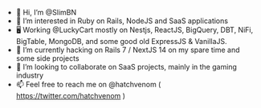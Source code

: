 - 👋 Hi, I’m @SlimBN
- 👀 I’m interested in Ruby on Rails, NodeJS and SaaS applications
- 🖥️ Working @LuckyCart mostly on Nestjs, ReactJS, BigQuery, DBT, NiFi, BigTable, MongoDB, and some good old ExpressJS & VanillaJS.
- 🌱 I’m currently hacking on Rails 7 / NextJS 14 on my spare time and some side projects
- 💞️ I’m looking to collaborate on SaaS projects, mainly in the gaming industry
- 📫 Feel free to reach me on @hatchvenom ( https://twitter.com/hatchvenom )

<!---
SlimBN/SlimBN is a ✨ special ✨ repository because its `README.md` (this file) appears on your GitHub profile.
You can click the Preview link to take a look at your changes.
--->
